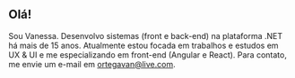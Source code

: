 ## Olá!

Sou Vanessa. Desenvolvo sistemas (front e back-end) na plataforma .NET há mais de 15 anos. Atualmente estou focada em trabalhos e estudos em UX & UI e me especializando em front-end (Angular e React). Para contato, me envie um e-mail em <a href="mailto:ortegavan@live.com">ortegavan@live.com</a>.
